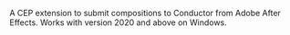 A CEP extension to submit compositions to Conductor from Adobe After Effects. Works with version 2020 and above on Windows.